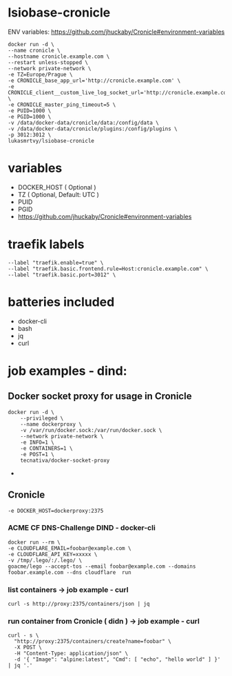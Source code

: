 # lsiobase-cronicle

ENV variables: https://github.com/jhuckaby/Cronicle#environment-variables

```
docker run -d \
--name cronicle \
--hostname cronicle.example.com \
--restart unless-stopped \
--network private-network \
-e TZ=Europe/Prague \
-e CRONICLE_base_app_url='http://cronicle.example.com' \
-e CRONICLE_client__custom_live_log_socket_url='http://cronicle.example.com' \
-e CRONICLE_master_ping_timeout=5 \
-e PUID=1000 \
-e PGID=1000 \
-v /data/docker-data/cronicle/data:/config/data \
-v /data/docker-data/cronicle/plugins:/config/plugins \
-p 3012:3012 \
lukasmrtvy/lsiobase-cronicle
```

# variables
- DOCKER_HOST ( Optional )
- TZ ( Optional, Default: UTC )
- PUID
- PGID
- https://github.com/jhuckaby/Cronicle#environment-variables


# traefik labels
```
--label "traefik.enable=true" \
--label "traefik.basic.frontend.rule=Host:cronicle.example.com" \
--label "traefik.basic.port=3012" \
```

# batteries included
- docker-cli
- bash
- jq
- curl

# job examples - dind:
## Docker socket proxy for usage in Cronicle
```
docker run -d \
    --privileged \
    --name dockerproxy \
    -v /var/run/docker.sock:/var/run/docker.sock \
    --network private-network \
    -e INFO=1 \
    -e CONTAINERS=1 \
    -e POST=1 \
    tecnativa/docker-socket-proxy
```
+
## Cronicle
`-e DOCKER_HOST=dockerproxy:2375`

### ACME CF DNS-Challenge DIND - docker-cli
```
docker run --rm \
-e CLOUDFLARE_EMAIL=foobar@example.com \
-e CLOUDFLARE_API_KEY=xxxxx \
-v /tmp/.lego/:/.lego/ \
goacme/lego --accept-tos --email foobar@example.com --domains foobar.example.com --dns cloudflare  run
```

### list containers -> job example - curl
```
curl -s http://proxy:2375/containers/json | jq
```

### run container from Cronicle ( didn ) -> job example - curl
```
curl - s \
  "http://proxy:2375/containers/create?name=foobar" \
  -X POST \
  -H "Content-Type: application/json" \
  -d '{ "Image": "alpine:latest", "Cmd": [ "echo", "hello world" ] }' | jq '.'
```
